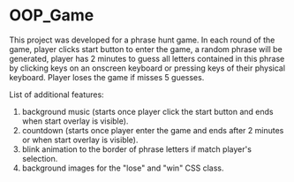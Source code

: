 # OOP_Game

This project was developed for a phrase hunt game. In each round of the game, player clicks start button to enter the game, a random phrase will be generated, player has 2 minutes to guess all letters contained in this phrase by clicking keys on an onscreen keyboard or pressing keys of their physical keyboard. Player loses the game if misses 5 guesses.

List of additional features:
1. background music (starts once player click the start button and ends when start overlay is visible).
2. countdown (starts once player enter the game and ends after 2 minutes or when start overlay is visible).
3. blink animation to the border of phrase letters if match player's selection.
4. background images for the "lose" and "win" CSS class.
